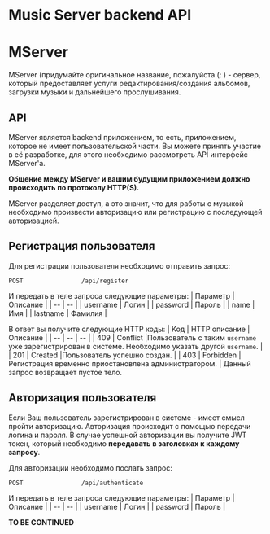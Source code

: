 # Music Server backend API
MServer
=
MServer (придумайте оригинальное название, пожалуйста (: ) - сервер, который предоставляет услуги редактирования/создания альбомов, загрузки музыки и дальнейшего прослушивания.

API
-
MServer является backend приложением, то есть, приложением, которое не имеет пользовательской части. Вы можете принять участие в её разработке, для этого необходимо рассмотреть API интерфейс MServer'а.

**Общение между MServer и вашим будущим приложением должно происходить по протоколу HTTP(S).**

MServer разделяет доступ, а это значит, что для работы с музыкой необходимо произвести авторизацию или регистрацию с последующей авторизацией.

Регистрация пользователя
-
Для регистрации пользователя необходимо отправить запрос:

    POST				/api/register

И передать в теле запроса следующие параметры:
| Параметр | Описание |
| -- | -- |
| username | Логин |
| password | Пароль |
| name | Имя |
| lastname | Фамилия |

В ответ вы получите следующие HTTP коды:
| Код | HTTP описание | Описание |
| -- | -- | -- |
| 409 | Conflict |Пользователь с таким `username` уже зарегистрирован в системе. Необходимо указать другой `username`. |
| 201 | Created |Пользователь успешно создан. |
| 403 | Forbidden |Регистрация временно приостановлена администратором. |
Данный запрос возвращает пустое тело.

Авторизация пользователя
-
Если Ваш пользователь зарегистрирован в системе - имеет смысл пройти авторизацию. Авторизация происходит с помощью передачи логина и пароля. В случае успешной авторизации вы получите JWT токен, который необходимо **передавать в заголовках к каждому запросу**. 

Для авторизации необходимо послать запрос:

    POST				/api/authenticate
И передать в теле запроса следующие параметры:
| Параметр | Описание |
| -- | -- |
| username | Логин |
| password | Пароль |

**TO BE CONTINUED**
